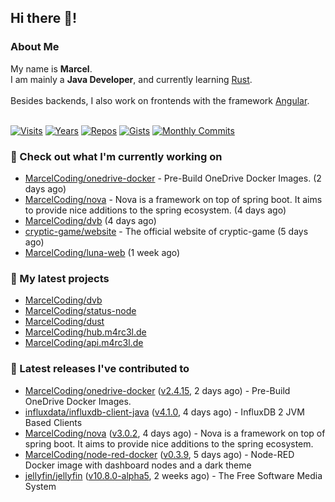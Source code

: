 ## Hi there 👋!




### About Me

My name is **Marcel**.<br>
I am mainly a **Java Developer**, and currently learning [Rust](https://www.rust-lang.org).<br>
<br>
Besides backends, I also work on frontends with the framework [Angular](https://angular.io).
<br>
<br>

[![Visits](https://badges.pufler.dev/visits/MarcelCoding/MarcelCoding?style=flat-square&color=black&logo=github)](https://github.com/MarcelCoding)
[![Years](https://badges.pufler.dev/years/MarcelCoding?style=flat-square&color=black&logo=github)](https://github.com/MarcelCoding)
[![Repos](https://badges.pufler.dev/repos/MarcelCoding?style=flat-square&color=black&logo=github)](https://github.com/MarcelCoding?tab=repositories)
[![Gists](https://badges.pufler.dev/gists/MarcelCoding?style=flat-square&color=black&logo=github)](https://gist.github.com/MarcelCoding)
[![Monthly Commits](https://badges.pufler.dev/commits/monthly/MarcelCoding?style=flat-square&color=black&logo=github)](https://github.com/MarcelCoding)

### 👷 Check out what I'm currently working on

- [MarcelCoding/onedrive-docker](https://github.com/MarcelCoding/onedrive-docker) - Pre-Build OneDrive Docker Images. (2 days ago)
- [MarcelCoding/nova](https://github.com/MarcelCoding/nova) - Nova is a framework on top of spring boot. It aims to provide nice additions to the spring ecosystem. (4 days ago)
- [MarcelCoding/dvb](https://github.com/MarcelCoding/dvb) (4 days ago)
- [cryptic-game/website](https://github.com/cryptic-game/website) - The official website of cryptic-game (5 days ago)
- [MarcelCoding/luna-web](https://github.com/MarcelCoding/luna-web) (1 week ago)

### 🌱 My latest projects

- [MarcelCoding/dvb](https://github.com/MarcelCoding/dvb)
- [MarcelCoding/status-node](https://github.com/MarcelCoding/status-node)
- [MarcelCoding/dust](https://github.com/MarcelCoding/dust)
- [MarcelCoding/hub.m4rc3l.de](https://github.com/MarcelCoding/hub.m4rc3l.de)
- [MarcelCoding/api.m4rc3l.de](https://github.com/MarcelCoding/api.m4rc3l.de)

### 🔭 Latest releases I've contributed to

- [MarcelCoding/onedrive-docker](https://github.com/MarcelCoding/onedrive-docker) ([v2.4.15](https://github.com/MarcelCoding/onedrive-docker/releases/tag/v2.4.15), 2 days ago) - Pre-Build OneDrive Docker Images.
- [influxdata/influxdb-client-java](https://github.com/influxdata/influxdb-client-java) ([v4.1.0](https://github.com/influxdata/influxdb-client-java/releases/tag/v4.1.0), 4 days ago) - InfluxDB 2 JVM Based Clients
- [MarcelCoding/nova](https://github.com/MarcelCoding/nova) ([v3.0.2](https://github.com/MarcelCoding/nova/releases/tag/v3.0.2), 4 days ago) - Nova is a framework on top of spring boot. It aims to provide nice additions to the spring ecosystem.
- [MarcelCoding/node-red-docker](https://github.com/MarcelCoding/node-red-docker) ([v0.3.9](https://github.com/MarcelCoding/node-red-docker/releases/tag/v0.3.9), 5 days ago) - Node-RED Docker image with dashboard nodes and a dark theme
- [jellyfin/jellyfin](https://github.com/jellyfin/jellyfin) ([v10.8.0-alpha5](https://github.com/jellyfin/jellyfin/releases/tag/v10.8.0-alpha5), 2 weeks ago) - The Free Software Media System


